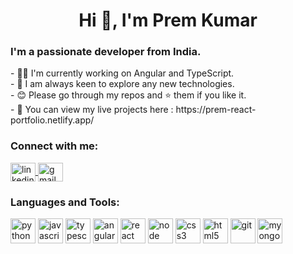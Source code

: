 <h1 align="center">Hi 👋, I'm Prem Kumar</h1>

<h3 >I'm a passionate developer from India.</h3>
- 👨‍💻 I'm currently working on Angular and TypeScript.<br>
- 🔎 I am always keen to explore any new technologies. <br>
- 😊 Please go through my repos and ⭐ them if you like it. <br>
- 🔗 You can view my live projects here : https://prem-react-portfolio.netlify.app/

<h3 align="left">Connect with me:</h3>
<p align="left">
    <a href="https://linkedin.com/in/premforreal" target="blank">
        <img align="center" src="https://www.svgrepo.com/show/138936/linkedin.svg" alt="linkedin" height="30" width="40" />
    </a>
    <a href="mailto:premalakuntah@gmail.com">
        <img align="center" src="https://www.svgrepo.com/show/223047/gmail.svg" alt="gmail" height="30" width="40">
    </a>
</p>

<h3 align="left">Languages and Tools:</h3>

<p align="left">   
<img src="https://www.svgrepo.com/show/452091/python.svg" alt="python" width="40" height="40" />
<img src="https://www.svgrepo.com/show/349419/javascript.svg" alt="javascript" width="40" height="40"/> 
<img src="https://www.svgrepo.com/show/349540/typescript.svg" alt="typescript" width="40" height="40" />
<img src="https://www.svgrepo.com/show/452156/angular.svg" alt="angular" width="40" height="40" />
<img src="https://www.svgrepo.com/show/354259/react.svg" alt="react" width="40" height="40"/> 
<img src="https://www.svgrepo.com/show/354118/nodejs.svg" alt="node" width="40" height="40" />
<img src="https://www.svgrepo.com/show/303481/css-3-logo.svg" alt="css3" width="40" height="40"/> 
<img src="https://www.svgrepo.com/show/353884/html-5.svg" alt="html5" width="40" height="40"/> 
<img src="https://www.svgrepo.com/show/452210/git.svg" alt="git" width="40" height="40"/>
<img src="https://www.svgrepo.com/show/373845/mongo.svg" alt="myongodb" width="40" height="40" />
</p>

